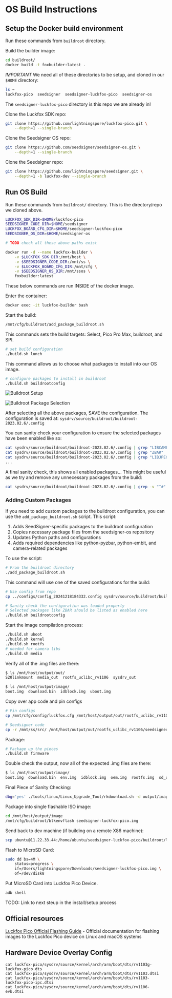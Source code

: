 # OS Build Instructions

## Setup the Docker build environment
Run these commands from `buildroot` directory.

Build the builder image:
```bash
cd buildroot/
docker build -t foxbuilder:latest .
```

*IMPORTANT* We need all of these directories to be setup, and cloned in our `$HOME` directory:
```bash
ls ~
luckfox-pico  seedsigner  seedsigner-luckfox-pico  seedsigner-os
```
The `seedsigner-luckfox-pico` directory is this repo we are already in!


Clone the Luckfox SDK repo:
```bash
git clone https://github.com/lightningspore/luckfox-pico.git \
    --depth=1 --single-branch
```

Clone the Seedsigner OS repo:
```bash
git clone https://github.com/seedsigner/seedsigner-os.git \
    --depth=1 --single-branch
```

Clone the Seedsigner repo:
```bash
git clone https://github.com/lightningspore/seedsigner.git \
    --depth=1 -b luckfox-dev --single-branch
```


## Run OS Build

Run these commands from `buildroot/` directory. This is the directory/repo we cloned above.

```bash
LUCKFOX_SDK_DIR=$HOME/luckfox-pico
SEEDSIGNER_CODE_DIR=$HOME/seedsigner
LUCKFOX_BOARD_CFG_DIR=$HOME/seedsigner-luckfox-pico
SEEDSIGNER_OS_DIR=$HOME/seedsigner-os

# TODO check all these above paths exist

docker run -d --name luckfox-builder \
    -v $LUCKFOX_SDK_DIR:/mnt/host \
    -v $SEEDSIGNER_CODE_DIR:/mnt/ss \
    -v $LUCKFOX_BOARD_CFG_DIR:/mnt/cfg \
    -v $SEEDSIGNER_OS_DIR:/mnt/ssos \
    foxbuilder:latest
```

These below commands are run INSIDE of the docker image.

Enter the container:
```bash
docker exec -it luckfox-builder bash
```

Start the build:
```bash
/mnt/cfg/buildroot/add_package_buildroot.sh
```


This commands sets the build targets:
Select, Pico Pro Max, buildroot, and SPI.
```bash
# set build configuration
./build.sh lunch
```

This command allows us to choose what packages to install into our OS image.
```bash
# configure packages to install in buildroot
./build.sh buildrootconfig
```

![Buildroot Setup](../img/seedsigner-buildroot-setup.webp)


![Buildroot Package Selection](../img/seedsigner-buildroot-select.webp)

After selecting all the above packages, SAVE the configuration.
The configuration is saved at: `sysdrv/source/buildroot/buildroot-2023.02.6/.config`

You can sanity check your configuration to ensure the selected packages have been enabled like so:
```bash
cat sysdrv/source/buildroot/buildroot-2023.02.6/.config | grep "LIBCAMERA"
cat sysdrv/source/buildroot/buildroot-2023.02.6/.config | grep "ZBAR"
cat sysdrv/source/buildroot/buildroot-2023.02.6/.config | grep "LIBJPEG"
...
```

A final sanity check, this shows all enabled packages... This might be useful as we try and remove any unnecessary packages from the build:
```bash
cat sysdrv/source/buildroot/buildroot-2023.02.6/.config | grep -v "^#"
```

### Adding Custom Packages
If you need to add custom packages to the buildroot configuration, you can use the `add_package_buildroot.sh` script. This script:
1. Adds SeedSigner-specific packages to the buildroot configuration
2. Copies necessary package files from the seedsigner-os repository
3. Updates Python paths and configurations
4. Adds required dependencies like python-pyzbar, python-embit, and camera-related packages

To use the script:
```bash
# From the buildroot directory
./add_package_buildroot.sh
```

This command will use one of the saved configurations for the build:
```bash
# Use config from repo
cp ../configs/config_20241218184332.config sysdrv/source/buildroot/buildroot-2023.02.6/.config

# Sanity check the configuration was loaded properly
# Selected packages like ZBAR should be listed as enabled here
./build.sh buildrootconfig
```

Start the image compilation process:
```bash
./build.sh uboot
./build.sh kernel
./build.sh rootfs
# needed for camera libs
./build.sh media
```

Verify all of the .img files are there:
```bash
$ ls /mnt/host/output/out/           
S20linkmount  media_out  rootfs_uclibc_rv1106  sysdrv_out

$ ls /mnt/host/output/image/
boot.img  download.bin  idblock.img  uboot.img
```

Copy over app code and pin configs
```bash
# Pin configs
cp /mnt/cfg/config/luckfox.cfg /mnt/host/output/out/rootfs_uclibc_rv1106/etc/luckfox.cfg

# Seedsigner code
cp -r /mnt/ss/src/ /mnt/host/output/out/rootfs_uclibc_rv1106/seedsigner
```

Package:
```bash
# Package up the pieces
./build.sh firmware
```

Double check the output, now all of the expected .img files are there:
```bash
$ ls /mnt/host/output/image/
boot.img  download.bin  env.img  idblock.img  oem.img  rootfs.img  sd_update.txt  tftp_update.txt  uboot.img  update.img  userdata.img
```

Final Piece of Sanity Checking:
```bash
dbg='yes' ./tools/linux/Linux_Upgrade_Tool/rkdownload.sh -d output/image/
```

Package into single flashable ISO image:
```bash
cd /mnt/host/output/image
/mnt/cfg/buildroot/blkenvflash seedsigner-luckfox-pico.img
```

Send back to dev machine (if building on a remote X86 machine):
```bash
scp ubuntu@11.22.33.44:/home/ubuntu/seedsigner-luckfox-pico/buildroot/luckfox-pico/output/image/seedsigner-luckfox-pico.img ~/Downloads
```

Flash to MicroSD Card:
```bash
sudo dd bs=4M \
    status=progress \
    if=/Users/lightningspore/Downloads/seedsigner-luckfox-pico.img \
    of=/dev/disk8
```

Put MicroSD Card into Luckfox Pico Device.

```bash
adb shell
```

TODO: Link to next steup in the install/setup process

## Official resources

[Luckfox Pico Official Flashing Guide](https://wiki.luckfox.com/Luckfox-Pico/Linux-MacOS-Burn-Image/) - Official documentation for flashing images to the Luckfox Pico device on Linux and macOS systems



## Hardware Device Overlay Config
```
cat luckfox-pico/sysdrv/source/kernel/arch/arm/boot/dts/rv1103g-luckfox-pico.dts
cat luckfox-pico/sysdrv/source/kernel/arch/arm/boot/dts/rv1103.dtsi
cat luckfox-pico/sysdrv/source/kernel/arch/arm/boot/dts/rv1103-luckfox-pico-ipc.dtsi
cat luckfox-pico/sysdrv/source/kernel/arch/arm/boot/dts/rv1106-evb.dtsi
```
